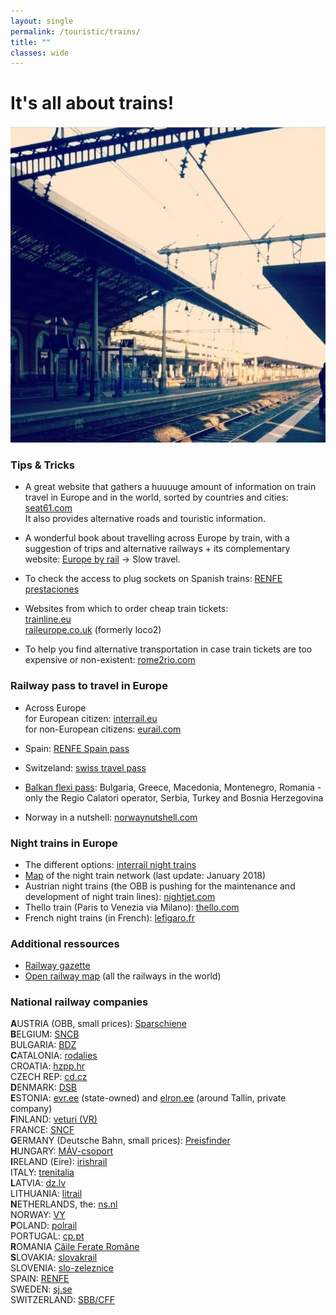 ```yaml
---
layout: single
permalink: /touristic/trains/
title: ""
classes: wide
---
```


# It's all about trains!

<img src="/assets/images/trains.jpg" alt="Train"> 

### Tips & Tricks

- A great website that gathers a huuuuge amount of information on train travel in Europe and in the world, sorted by countries and cities: [seat61.com](https://www.seat61.com/)  <br>
It also provides alternative roads and touristic information.

- A wonderful book about travelling across Europe by train, with a suggestion of trips and alternative railways + its complementary website: [Europe by rail](https://www.europebyrail.eu/about-the-book/) -> Slow travel. 


- To check the access to plug sockets on Spanish trains: [RENFE prestaciones](http://www.renfe.com/viajeros/nuestros_trenes/md449_prestaciones.html)

- Websites from which to order cheap train tickets: <br>
[trainline.eu](https://www.trainline.eu/) <br>
[raileurope.co.uk](https://raileurope.co.uk/) (formerly loco2)

- To help you find alternative transportation in case train tickets are too expensive or non-existent: 
[rome2rio.com](https://www.rome2rio.com/)


### Railway pass to travel in Europe
- Across Europe <br>
 for European citizen: [interrail.eu](https://www.interrail.eu/fr) <br>
 for non-European citizens: [eurail.com](https://www.eurail.com/en)

- Spain: [RENFE Spain pass](http://www.renfe.com/EN/viajeros/viajes_internacionales/spainpass/index.html) <br>
- Switzeland: [swiss travel pass](https://www.myswissalps.com/swisstravelpass) <br>
- [Balkan flexi pass](http://www.bdz.bg/en/offers/balkan-flexipass.html): Bulgaria, Greece, Macedonia, Montenegro, Romania -only the Regio Calatori operator, Serbia, Turkey and Bosnia Herzegovina <br>
- Norway in a nutshell: [norwaynutshell.com](https://www.norwaynutshell.com/original-tour/)


### Night trains in Europe
- The different options: [interrail night trains](https://www.interrail.eu/en/plan-your-trip/trains-europe/night-trains) <br>
- [Map](https://rosnix.net/~per/tag/night-trains-map/map.png) of the night train network (last update: January 2018) <br>
- Austrian night trains (the OBB is pushing for the maintenance and development of night train lines): [nightjet.com](https://www.nightjet.com/en/) <br>
- Thello train (Paris to Venezia via Milano): [thello.com](https://www.thello.com/en/) <br>
- French night trains (in French): [lefigaro.fr](https://www.lefigaro.fr/voyages/cinq-trains-de-nuit-que-l-on-peut-encore-emprunter-depuis-paris-20190821)


### Additional ressources
- [Railway gazette](https://www.railwaygazette.com/) <br>
- [Open railway map](https://www.openrailwaymap.org/) (all the railways in the world)


### National railway companies 

**A**USTRIA (OBB, small prices): [Sparschiene](https://www.oebb.at/en/tickets-kundenkarten/oesterreich-europa/sparschiene.html) <br>
**B**ELGIUM: [SNCB](https://www.belgiantrain.be/fr) <br>
BULGARIA: [BDZ](http://www.bdz.bg/en/) <br>
**C**ATALONIA: [rodalies](http://rodalies.gencat.cat/en/horaris/) <br>
CROATIA: [hzpp.hr](www.hzpp.hr)  <br>
CZECH REP: [cd.cz](https://www.cd.cz/en/) <br>
**D**ENMARK: [DSB](https://www.dsb.dk) <br>
**E**STONIA: [evr.ee](http://www.evr.ee/en/home) (state-owned) and [elron.ee](https://elron.ee/en/) (around Tallin, private company) <br>
**F**INLAND: [veturi (VR)](https://www.vr.fi/cs/vr/en/frontpage) <br>
FRANCE: [SNCF](https://www.oui.sncf/) <br>
**G**ERMANY (Deutsche Bahn, small prices): [Preisfinder](https://ps.bahn.de/preissuche/preissuche/psc_start.post?dbkanal_007=L01_S01_D001_KIN0014_sparpreisfinder-content-button_LZ03#stay) <br>
**H**UNGARY: [MÁV-csoport](https://www.mavcsoport.hu/en) <br>
**I**RELAND (Eire): [irishrail](https://www.irishrail.ie) <br>
ITALY: [trenitalia](https://www.trenitalia.com/) <br>
**L**ATVIA: [dz.lv](https://www.ldz.lv)  <br>
LITHUANIA: [litrail](http://www.litrail.lt/en/home) <br>
**N**ETHERLANDS, the: [ns.nl](https://www.ns.nl/en) <br>
NORWAY: [VY](https://www.vy.no) <br>
**P**OLAND: [polrail](https://www.polrail.com) <br>
PORTUGAL: [cp.pt](https://www.cp.pt)  <br>
**R**OMANIA [Căile Ferate Române](https://www.cfrcalatori.ro/en/) <br>
**S**LOVAKIA: [slovakrail](https://www.slovakrail.sk) <br>
SLOVENIA: [slo-zeleznice](https://www.slo-zeleznice.si/en/passenger-transport) <br>
SPAIN: [RENFE](https://venta.renfe.com/)  <br>
SWEDEN: [sj.se](https://www.sj.se)  <br>
SWITZERLAND: [SBB/CFF](https://www.sbb.ch/fr/home.html) <br>

